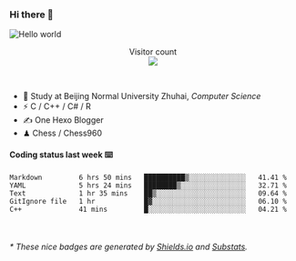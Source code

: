 ### Hi there 👋


<img src="https://raw.githubusercontent.com/sagar-viradiya/sagar-viradiya/master/resources/banner.png" alt="Hello world">
<p align="center"> 
  Visitor count<br/>
  <img src="https://profile-counter.glitch.me/youszoe/count.svg" />
</p>

<br/>


- 🍻  Study at Beijing Normal University Zhuhai, _Computer Science_
- ⚡  C / C++ / C# / R
- ✍️  One Hexo Blogger
- ♟  Chess / Chess960 


#### Coding status last week ⌨️

<!--START_SECTION:waka-->
```text
Markdown         6 hrs 50 mins   ██████████▒░░░░░░░░░░░░░░   41.41 % 
YAML             5 hrs 24 mins   ████████▒░░░░░░░░░░░░░░░░   32.71 % 
Text             1 hr 35 mins    ██▒░░░░░░░░░░░░░░░░░░░░░░   09.64 % 
GitIgnore file   1 hr            █▓░░░░░░░░░░░░░░░░░░░░░░░   06.10 % 
C++              41 mins         █░░░░░░░░░░░░░░░░░░░░░░░░   04.21 % 
```
<!--END_SECTION:waka-->

<br/>

<center><img src="http://ghchart.rshah.org/409ba5/yousazoe" alt="" /></center>


<h6>* These nice badges are generated by <a href="https://shields.io/">Shields.io</a> and <a href="https://github.com/spencerwooo/Substats">Substats</a>.</h6>
